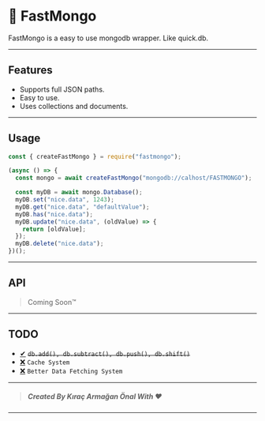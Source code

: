 # 🎉 FastMongo

FastMongo is a easy to use mongodb wrapper. Like quick.db.

---

## Features

- Supports full JSON paths.
- Easy to use.
- Uses collections and documents.

---

## Usage

```js
const { createFastMongo } = require("fastmongo");

(async () => {
  const mongo = await createFastMongo("mongodb://calhost/FASTMONGO");

  const myDB = await mongo.Database();
  myDB.set("nice.data", 1243);
  myDB.get("nice.data", "defaultValue");
  myDB.has("nice.data");
  myDB.update("nice.data", (oldValue) => {
    return [oldValue];
  });
  myDB.delete("nice.data");
})();
```

---

## API

> Coming Soon™️

---

## TODO

- [✔](https://example.com "Done in version 0.0.2!") ~~`db.add(), db.subtract(), db.push(), db.shift()`~~
- [❌](https://example.com "Not done yet..") `Cache System`
- [❌](https://example.com "Not done yet..") `Better Data Fetching System`

---

> ##### Created By Kıraç Armağan Önal With ❤

---
